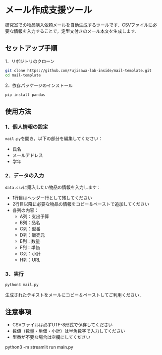 # メール作成支援ツール

研究室での物品購入依頼メールを自動生成するツールです．CSVファイルに必要な情報を入力することで，定型文付きのメール本文を生成します．

## セットアップ手順

1．リポジトリのクローン
```bash
git clone https://github.com/Fujisawa-lab-inside/mail-template.git
cd mail-template
```

2．依存パッケージのインストール
```bash
pip install pandas
```

## 使用方法

### 1．個人情報の設定
`mail.py`を開き，以下の部分を編集してください：
- 氏名
- メールアドレス
- 学年

### 2．データの入力
`data.csv`に購入したい物品の情報を入力します：
- 1行目はヘッダー行として残してください
- 2行目以降に必要な物品の情報をコピー＆ペーストで追加してください
- 各列の内容：
  - A列：支出予算
  - B列：品名
  - C列：型番
  - D列：販売元
  - E列：数量
  - F列：単価
  - G列：小計
  - H列：URL

### 3．実行
```bash
python3 mail.py
```

生成されたテキストをメールにコピー＆ペーストしてご利用ください．

## 注意事項
- CSVファイルは必ずUTF-8形式で保存してください
- 数値（数量・単価・小計）は半角数字で入力してください
- 型番が不要な場合は空欄にしてください


python3 -m streamlit run main.py